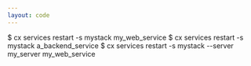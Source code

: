 ```yaml
---
layout: code
---
```


$ cx services restart -s mystack my_web_service
$ cx services restart -s mystack a_backend_service
$ cx services restart -s mystack --server my_server my_web_service
